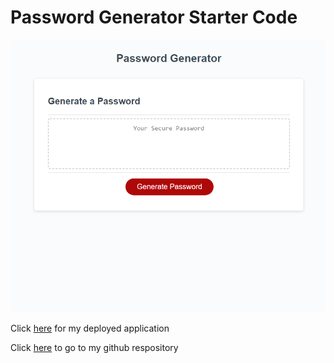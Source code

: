 # Password Generator Starter Code
![](password%20generator.PNG)

Click [here](quora.com/profile/Ashish-Kulkarni-100) for my deployed application 

Click [here](https://github.com/bai1eigh/password-generator) to go to my github respository